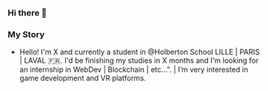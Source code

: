 ### Hi there 👋

### My Story
* Hello! I'm X and currently a student in @Holberton School LILLE | PARIS | LAVAL 🇫🇷. I'd be finishing my studies in X months and I'm looking for an internship in WebDev | Blockchain | etc…". |  I’m very interested in game development and VR platforms.


<!--
**hosedin/hosedin** is a ✨ _special_ ✨ repository because its `README.md` (this file) appears on your GitHub profile.

Here are some ideas to get you started:

- 🔭 I’m currently working on ...
- 🌱 I’m currently learning ...
- 👯 I’m looking to collaborate on ...
- 🤔 I’m looking for help with ...
- 💬 Ask me about ...
- 📫 How to reach me: ...
- 😄 Pronouns: ...
- ⚡ Fun fact: ...
-->
